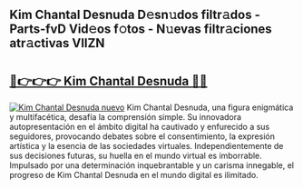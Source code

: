 ## Kim Chantal Desnuda D𝚎sn𝚞dos filtr𝚊dos - Parts-fvD Vid𝚎os f𝚘tos - N𝚞evas filtr𝚊ciones atr𝚊ctivas VIIZN

# <h2><a href="http://mb3vn6z.tromn.icu/?c=Kim+Chantal+Desnuda">🔗👉👉👉 Kim Chantal Desnuda 🔗🔗</a></h2>

[![Kim Chantal Desnuda nuevo](https://i.imgur.com/pEAQMta.gif)](http://mb3vn6z.tromn.icu/?c=Kim+Chantal+Desnuda)
Kim Chantal Desnuda, una figura enigmática y multifacética, desafía la comprensión simple. Su innovadora autopresentación en el ámbito digital ha cautivado y enfurecido a sus seguidores, provocando debates sobre el consentimiento, la expresión artística y la esencia de las sociedades virtuales. Independientemente de sus decisiones futuras, su huella en el mundo virtual es imborrable. Impulsado por una determinación inquebrantable y un carisma innegable, el progreso de Kim Chantal Desnuda en el mundo digital es ilimitado.
